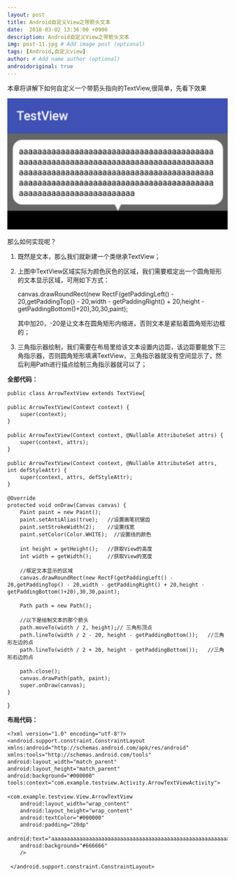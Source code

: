 ```yaml
---
layout: post
title: Android自定义View之带箭头文本
date:  2018-03-02 13:36:00 +0900 
description: Android自定义View之带箭头文本
img: post-11.jpg # Add image post (optional)
tags: [Android,自定义view]
author: # Add name author (optional)
androidoriginal: true
---
```

本章将讲解下如何自定义一个带箭头指向的TextView,很简单，先看下效果

<img src="/assets/img/blog/androidoriginal/arrowtextview/preview.jpg" height = "300px"/>

那么如何实现呢？

1. 既然是文本，那么我们就新建一个类继承TextView；

2. 上图中TextView区域实际为颜色灰色的区域，我们需要框定出一个圆角矩形的文本显示区域，可用如下方式：

    canvas.drawRoundRect(new RectF(getPaddingLeft() - 20,getPaddingTop() - 20,width - getPaddingRight() + 20,height - getPaddingBottom()+20),30,30,paint);
	
	其中加20，-20是让文本在圆角矩形内缩进，否则文本是紧贴着圆角矩形边框的；

3. 三角指示器绘制，我们需要在布局里给该文本设置内边距，该边距要能放下三角指示器，否则圆角矩形填满TextView，三角指示器就没有空间显示了，然后利用Path进行描点绘制三角指示器就可以了；

**全部代码：**

    public class ArrowTextView extends TextView{

    public ArrowTextView(Context context) {
        super(context);
    }

    public ArrowTextView(Context context, @Nullable AttributeSet attrs) {
        super(context, attrs);
    }

    public ArrowTextView(Context context, @Nullable AttributeSet attrs, int defStyleAttr) {
        super(context, attrs, defStyleAttr);
    }

    @Override
    protected void onDraw(Canvas canvas) {
        Paint paint = new Paint();
        paint.setAntiAlias(true);   //设置画笔抗锯齿
        paint.setStrokeWidth(2);    //设置线宽
        paint.setColor(Color.WHITE);  //设置线的颜色

        int height = getHeight();   //获取View的高度
        int width = getWidth();     //获取View的宽度

        //框定文本显示的区域
        canvas.drawRoundRect(new RectF(getPaddingLeft() - 20,getPaddingTop() - 20,width - getPaddingRight() + 20,height - getPaddingBottom()+20),30,30,paint);

        Path path = new Path();

        //以下是绘制文本的那个箭头
        path.moveTo(width / 2, height);// 三角形顶点
        path.lineTo(width / 2 - 20, height - getPaddingBottom());   //三角形左边的点
        path.lineTo(width / 2 + 20, height - getPaddingBottom());   //三角形右边的点

        path.close();
        canvas.drawPath(path, paint);
        super.onDraw(canvas);
    }

}

**布局代码：**

    <?xml version="1.0" encoding="utf-8"?>
	<android.support.constraint.ConstraintLayout
    xmlns:android="http://schemas.android.com/apk/res/android"
    xmlns:tools="http://schemas.android.com/tools"
    android:layout_width="match_parent"
    android:layout_height="match_parent"
    android:background="#000000"
    tools:context="com.example.testview.Activity.ArrowTextViewActivity">

    <com.example.testview.View.ArrowTextView
        android:layout_width="wrap_content"
        android:layout_height="wrap_content"
        android:textColor="#000000"
        android:padding="20dp"
        android:text="aaaaaaaaaaaaaaaaaaaaaaaaaaaaaaaaaaaaaaaaaaaaaaaaaaaaaaaaaaaaaaaaaaaaaaaaaaaaaaaaaaaaaaaaaaaaaaaaaaaaaaaaaaaaaaaaaaaaaaaaaaaaaaaaaaaaaaaaaaaaaaaaaaaaaaaaaaaaaaaaaaaaaaaaaaaaaaaaaaaaaaaaaaaaaaaaa"
        android:background="#666666"
        />

	 </android.support.constraint.ConstraintLayout>


